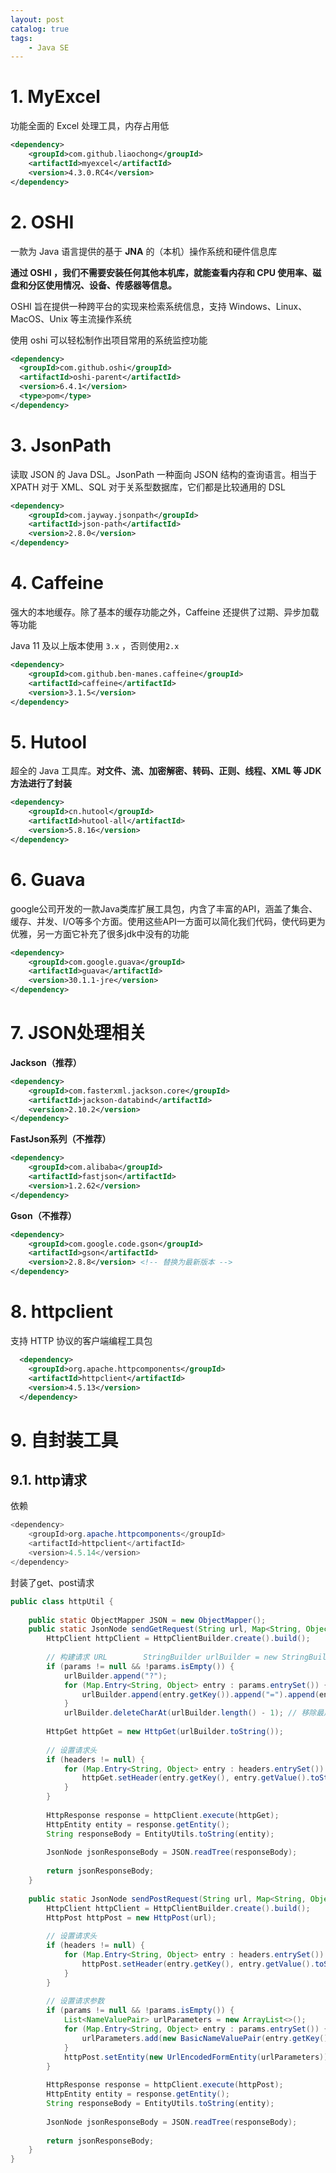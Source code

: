 ```yaml
---
layout: post   	
catalog: true 	
tags:
    - Java SE
---
```






# 1. MyExcel

功能全面的 Excel 处理工具，内存占用低

```xml
<dependency>
    <groupId>com.github.liaochong</groupId>
    <artifactId>myexcel</artifactId>
    <version>4.3.0.RC4</version>
</dependency>
```

# 2. OSHI

一款为 Java 语言提供的基于 **JNA** 的（本机）操作系统和硬件信息库

**通过 OSHI ，我们不需要安装任何其他本机库，就能查看内存和 CPU 使用率、磁盘和分区使用情况、设备、传感器等信息。**

OSHI 旨在提供一种跨平台的实现来检索系统信息，支持 Windows、Linux、MacOS、Unix 等主流操作系统

使用 oshi 可以轻松制作出项目常用的系统监控功能

```xml
<dependency>
  <groupId>com.github.oshi</groupId>
  <artifactId>oshi-parent</artifactId>
  <version>6.4.1</version>
  <type>pom</type>
</dependency>
```



# 3. JsonPath

读取 JSON 的 Java DSL。JsonPath 一种面向 JSON 结构的查询语言。相当于 XPATH 对于 XML、SQL 对于关系型数据库，它们都是比较通用的 DSL

```xml
<dependency>
    <groupId>com.jayway.jsonpath</groupId>
    <artifactId>json-path</artifactId>
    <version>2.8.0</version>
</dependency>
```

# 4. Caffeine

强大的本地缓存。除了基本的缓存功能之外，Caffeine 还提供了过期、异步加载等功能

Java 11 及以上版本使用 `3.x` ，否则使用`2.x`

```xml
<dependency>
    <groupId>com.github.ben-manes.caffeine</groupId>
    <artifactId>caffeine</artifactId>
    <version>3.1.5</version>
</dependency>
```

# 5. Hutool

超全的 Java 工具库。**对文件、流、加密解密、转码、正则、线程、XML 等 JDK 方法进行了封装**

```xml
<dependency>
    <groupId>cn.hutool</groupId>
    <artifactId>hutool-all</artifactId>
    <version>5.8.16</version>
</dependency>
```

# 6. Guava

google公司开发的一款Java类库扩展工具包，内含了丰富的API，涵盖了集合、缓存、并发、I/O等多个方面。使用这些API一方面可以简化我们代码，使代码更为优雅，另一方面它补充了很多jdk中没有的功能

```xml
<dependency>
    <groupId>com.google.guava</groupId>
    <artifactId>guava</artifactId>
    <version>30.1.1-jre</version>
</dependency>
```

# 7. JSON处理相关

**Jackson（推荐）**
```xml
<dependency>
    <groupId>com.fasterxml.jackson.core</groupId>
    <artifactId>jackson-databind</artifactId>
    <version>2.10.2</version>
</dependency>
```

**FastJson系列（不推荐）**
```xml
<dependency>
    <groupId>com.alibaba</groupId>
    <artifactId>fastjson</artifactId>
    <version>1.2.62</version>
</dependency>
```
**Gson（不推荐）**
```xml
<dependency>
	<groupId>com.google.code.gson</groupId>
	<artifactId>gson</artifactId>
	<version>2.8.8</version> <!-- 替换为最新版本 -->
</dependency>
```

# 8. httpclient

支持 HTTP 协议的客户端编程工具包

```xml
  <dependency>
    <groupId>org.apache.httpcomponents</groupId>
    <artifactId>httpclient</artifactId>
    <version>4.5.13</version>
  </dependency>
```


# 9. 自封装工具

## 9.1. http请求

依赖
```java
<dependency>  
    <groupId>org.apache.httpcomponents</groupId>  
    <artifactId>httpclient</artifactId>  
    <version>4.5.14</version>  
</dependency>
```
封装了get、post请求

```java
public class httpUtil {  
  
    public static ObjectMapper JSON = new ObjectMapper();  
    public static JsonNode sendGetRequest(String url, Map<String, Object> headers, Map<String, Object> params) throws IOException {  
        HttpClient httpClient = HttpClientBuilder.create().build();  
  
        // 构建请求 URL        StringBuilder urlBuilder = new StringBuilder(url);  
        if (params != null && !params.isEmpty()) {  
            urlBuilder.append("?");  
            for (Map.Entry<String, Object> entry : params.entrySet()) {  
                urlBuilder.append(entry.getKey()).append("=").append(entry.getValue()).append("&");  
            }  
            urlBuilder.deleteCharAt(urlBuilder.length() - 1); // 移除最后一个多余的 "&"        }  
  
        HttpGet httpGet = new HttpGet(urlBuilder.toString());  
  
        // 设置请求头  
        if (headers != null) {  
            for (Map.Entry<String, Object> entry : headers.entrySet()) {  
                httpGet.setHeader(entry.getKey(), entry.getValue().toString());  
            }  
        }  
  
        HttpResponse response = httpClient.execute(httpGet);  
        HttpEntity entity = response.getEntity();  
        String responseBody = EntityUtils.toString(entity);  
  
        JsonNode jsonResponseBody = JSON.readTree(responseBody);  
  
        return jsonResponseBody;  
    }  
  
    public static JsonNode sendPostRequest(String url, Map<String, Object> headers, Map<String, Object> params) throws IOException {  
        HttpClient httpClient = HttpClientBuilder.create().build();  
        HttpPost httpPost = new HttpPost(url);  
  
        // 设置请求头  
        if (headers != null) {  
            for (Map.Entry<String, Object> entry : headers.entrySet()) {  
                httpPost.setHeader(entry.getKey(), entry.getValue().toString());  
            }  
        }  
  
        // 设置请求参数  
        if (params != null && !params.isEmpty()) {  
            List<NameValuePair> urlParameters = new ArrayList<>();  
            for (Map.Entry<String, Object> entry : params.entrySet()) {  
                urlParameters.add(new BasicNameValuePair(entry.getKey(), entry.getValue().toString()));  
            }  
            httpPost.setEntity(new UrlEncodedFormEntity(urlParameters));  
        }  
  
        HttpResponse response = httpClient.execute(httpPost);  
        HttpEntity entity = response.getEntity();  
        String responseBody = EntityUtils.toString(entity);  
  
        JsonNode jsonResponseBody = JSON.readTree(responseBody);  
  
        return jsonResponseBody;  
    }  
}
```

